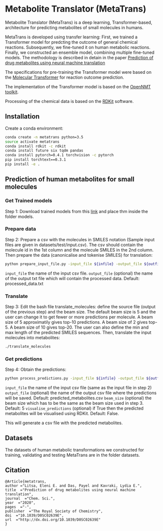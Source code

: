 # Metabolite Translator (MetaTrans)

Metabolite Translator (MetaTrans) is a deep learning, Transformer-based, architecture for predicting metabolites of small molecules in humans. 

MetaTrans is developed using transfer learning: First, we trained a Transformer model for predcting the outcome of general chemical reactions. Subsequently, we fine-tuned it on human metabolic reactions. Finally, we constructed an ensemble model, combining multiple fine-tuned models. 
The methodology is described in detain in the paper [Prediction of drug metabolites using neural machine translation](https://pubs.rsc.org/en/content/articlelanding/2020/SC/D0SC02639E#!divAbstract)

The specifications for pre-training the Transformer model were based on the [Molecular Transformer](https://github.com/pschwllr/MolecularTransformer) for reaction outcome prediction.


The implementation of the Transformer model is based on the [OpenNMT toolkit](http://opennmt.net/OpenNMT-py/). 

Processing of the chemical data is based on the [RDKit](https://www.rdkit.org/) software.

## Installation

Create a conda environment:

```bash
conda create -n metatrans python=3.5
source activate metatrans
conda install rdkit -c rdkit
conda install future six tqdm pandas
conda install pytorch=0.4.1 torchvision -c pytorch
pip install torchtext==0.3.1
pip install -e .
```

## Prediction of human metabolites for small molecules

### Get Trained models
Step 1: Download trained models from this [link](https://rice.box.com/s/5jeb5pp0a3jjr3jvkakfmck4gi71opo0) and place thm inside the folder models.

### Prepare data
Step 2: Prepare a csv with the molecules in SMILES notation (Sample input files are given in datasets/test/input.csv). The csv should contain the molecule id in the 1st column and the molecule SMILES in the 2nd column.
Then prepare the data (canonicalise and tokenise SMILES) for translation:

```bash
python prepare_input_file.py -input_file ${infile} -output_file ${outfile}
```
`input_file` the name of the input csv file.
`output_file` (optional) the name of the output txt file which will contain the processed data. Default: processed_data.txt

### Translate
Step 3: Edit the bash file translate_molecules: define the source file (output of the previous step) and the beam size. The default beam size is 5 and the user can change it to get fewer or more predictions per molecule. A beam size of 5 approximatily gives top-10 predictions. A beam size of 2 gives top-5. A beam size of 10 gives top-20. The user can also define the min and max length of the predicted SMILES sequences.
Then, translate the input molecules into metabolites:

```bash
./translate_molecules
```
 

### Get predictions
Step 4: Obtain the predictions:

```bash
python process_predictions.py -input_file ${infile} -output_file ${outfile} -beam_size ${beam} -visualise_predictions ${bool}
```
`input_file` the name of the input csv file (same as the input file in step 2)
`output_file` (optional) the name of the output csv file where the predictions will be saved. Default: predicted_metabolites.csv 
`beam_size` (optional) the beam size which has to be the same as the beam size used in step 3. Default: 5
`visualise_predictions` (optional) if True then the predicted metabolites will be visualised using RDKit. Default: False.

This will generate a csv file with the predicted metabolites. 


## Datasets

The datasets of human metabolic transformations we constructed for training, validating and testing MetaTrans are in the folder datasets. 


## Citation

```
@Article{metatrans,
author ="Litsa, Eleni E. and Das, Payel and Kavraki, Lydia E.",
title  ="Prediction of drug metabolites using neural machine translation",
journal  ="Chem. Sci.",
year  ="2020",
pages  ="-",
publisher  ="The Royal Society of Chemistry",
doi  ="10.1039/D0SC02639E",
url  ="http://dx.doi.org/10.1039/D0SC02639E"
}
```

